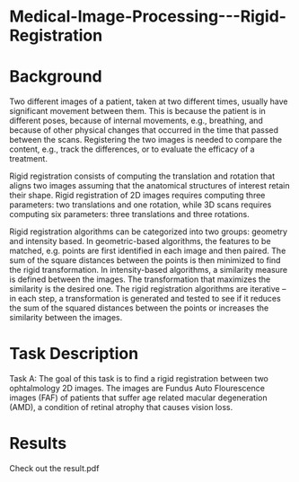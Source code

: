 # Medical-Image-Processing---Rigid-Registration

# Background
Two different images of a patient, taken at two different times, usually have significant movement between them. This is because the patient is in different poses, because of internal movements, e.g., breathing, and because of other physical changes that occurred in the time that passed between the scans. Registering the two images is needed to compare the content, e.g., track the differences, or to evaluate the efficacy of a treatment.

Rigid registration consists of computing the translation and rotation that aligns two images assuming that the anatomical structures of interest retain their shape. Rigid registration of 2D images requires computing three parameters: two translations and one rotation, while 3D scans requires computing six parameters: three translations and three rotations.

Rigid registration algorithms can be categorized into two groups: geometry and intensity based. In geometric-based algorithms, the features to be matched, e.g. points are first identified in each image and then paired. The sum of the square distances between the points is then minimized to find the rigid transformation. In intensity-based algorithms, a similarity measure is defined between the images. The transformation that maximizes the similarity is the desired one. The rigid registration algorithms are iterative – in each step, a transformation is generated and tested to see if it reduces the sum of the squared distances between the points or increases the similarity between the images.


# Task Description

Task A:
The goal of this task is to find a rigid registration between two ophtalmology 2D images. The images are Fundus Auto Flourescence images (FAF) of patients that suffer age related macular degeneration (AMD), a condition of retinal atrophy that causes vision loss.

# Results

Check out the result.pdf